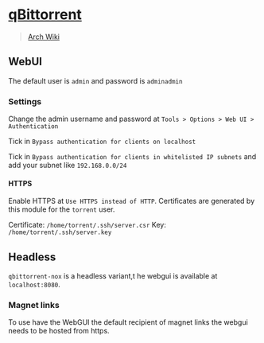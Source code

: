 # [qBittorrent](https://www.qbittorrent.org/)

> [Arch Wiki](https://wiki.archlinux.org/index.php?title=QBittorrent)

## WebUI

The default user is `admin` and password is `adminadmin`

### Settings

Change the admin username and password at
`Tools > Options > Web UI > Authentication`

Tick in `Bypass authentication for clients on localhost`

Tick in `Bypass authentication for clients in whitelisted IP subnets` and
add your subnet like `192.168.0.0/24`

#### HTTPS

Enable HTTPS at `Use HTTPS instead of HTTP`. Certificates are generated by
this module for the `torrent` user.

Certificate: `/home/torrent/.ssh/server.csr`
Key: `/home/torrent/.ssh/server.key`

## Headless

`qbittorrent-nox` is a headless variant,t he webgui is available at
`localhost:8080`.

### Magnet links

To use have the WebGUI the default recipient of magnet links the webgui
needs to be hosted from https.
